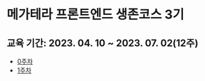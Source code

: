 # 메가테라 프론트엔드 생존코스 3기

## 교육 기간: 2023. 04. 10 ~ 2023. 07. 02(12주)

* [0주차](week0/README.md)
* [1주차](week1/README.md)
